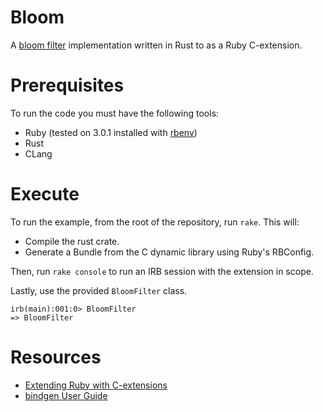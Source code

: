 # Bloom
A [bloom filter](https://en.wikipedia.org/wiki/Bloom_filter) implementation written in Rust to as a Ruby C-extension.

# Prerequisites
To run the code you must have the following tools:
* Ruby (tested on 3.0.1 installed with [rbenv](https://github.com/rbenv/rbenv))
* Rust
* CLang

# Execute
To run the example, from the root of the repository, run `rake`. This will:
* Compile the rust crate.
* Generate a Bundle from the C dynamic library using Ruby's RBConfig.

Then, run `rake console` to run an IRB session with the extension in scope.

Lastly, use the provided `BloomFilter` class.

```
irb(main):001:0> BloomFilter
=> BloomFilter
```

# Resources
* [Extending Ruby with C-extensions](https://ruby-doc.com/docs/ProgrammingRuby/html/ext_ruby.html)
* [bindgen User Guide](https://rust-lang.github.io/rust-bindgen/introduction.html)
